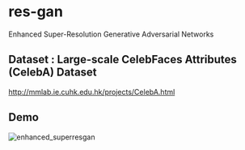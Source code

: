 # res-gan
Enhanced Super-Resolution Generative Adversarial Networks
## Dataset : Large-scale CelebFaces Attributes (CelebA) Dataset
http://mmlab.ie.cuhk.edu.hk/projects/CelebA.html
## Demo
![enhanced_superresgan](https://github.com/Rishab260/res-gan/assets/90474550/428e2d23-a885-4bba-889b-a24b0177765f)
